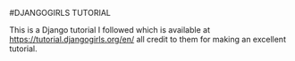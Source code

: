 #DJANGOGIRLS TUTORIAL

This is a Django tutorial I followed which is available at https://tutorial.djangogirls.org/en/ all credit to them for making an excellent tutorial.
